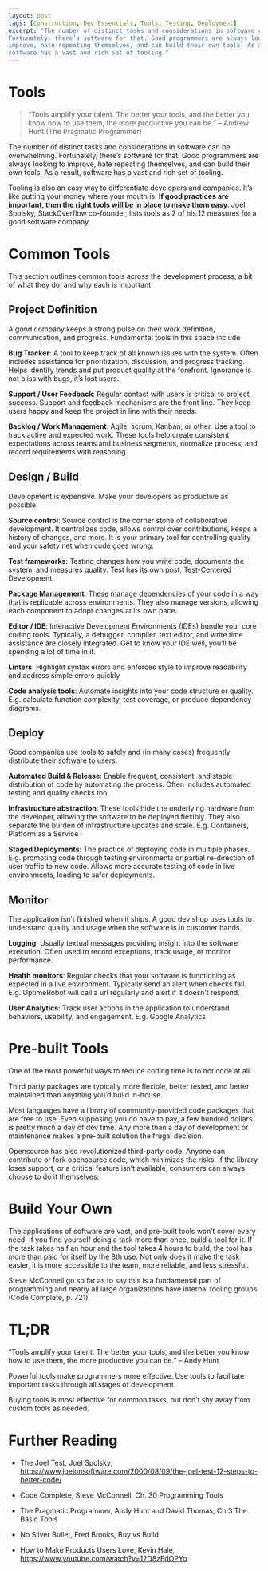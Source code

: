 ```yaml
---
layout: post
tags: [Construction, Dev Essentials, Tools, Testing, Deployment]
excerpt: "The number of distinct tasks and considerations in software can be overwhelming.
Fortunately, there’s software for that. Good programmers are always looking to
improve, hate repeating themselves, and can build their own tools. As a result,
software has a vast and rich set of tooling."
---
```


# Tools

>   “Tools amplify your talent. The better your tools, and the better you know
>   how to use them, the more productive you can be.” – Andrew Hunt (The
>   Pragmatic Programmer)

The number of distinct tasks and considerations in software can be overwhelming. Fortunately, there’s software for that. Good programmers are always looking to improve, hate repeating themselves, and can build their own tools. As a result, software has a vast and rich set of tooling.

Tooling is also an easy way to differentiate developers and companies. It’s like putting your money where your mouth is. **If good practices are important, then the right tools will be in place to make them easy**. Joel Spolsky, StackOverflow co-founder, lists tools as 2 of his 12 measures for a good
software company.

Common Tools
============

This section outlines common tools across the development process, a bit of what they do, and why each is important.

Project Definition
------------------

A good company keeps a strong pulse on their work definition, communication, and progress. Fundamental tools in this space include

**Bug Tracker**: A tool to keep track of all known issues with the system. Often includes assistance for prioritization, discussion, and progress tracking. Helps identify trends and put product quality at the forefront. Ignorance is not bliss with bugs, it’s lost users.

**Support / User Feedback**: Regular contact with users is critical to project success. Support and feedback mechanisms are the front line. They keep users happy and keep the project in line with their needs.

**Backlog / Work Management**: Agile, scrum, Kanban, or other. Use a tool to track active and expected work. These tools help create consistent expectations across teams and business segments, normalize process, and record requirements
with reasoning.

Design / Build
--------------

Development is expensive. Make your developers as productive as possible.

**Source control**: Source control is the corner stone of collaborative development. It centralizes code, allows control over contributions, keeps a history of changes, and more. It is your primary tool for controlling quality and your safety net when code goes wrong.

**Test frameworks**: Testing changes how you write code, documents the system, and measures quality. Test has its own post, Test-Centered Development.

**Package Management**: These manage dependencies of your code in a way that is replicable across environments. They also manage versions, allowing each component to adopt changes at its own pace.

**Editor / IDE**: Interactive Development Environments (IDEs) bundle your core coding tools. Typically, a debugger, compiler, text editor, and write time assistance are closely integrated. Get to know your IDE well, you’ll be spending a lot of time in it.

**Linters**: Highlight syntax errors and enforces style to improve readability and address simple errors quickly

**Code analysis tools**: Automate insights into your code structure or quality.
E.g. calculate function complexity, test coverage, or produce dependency diagrams.

Deploy
------

Good companies use tools to safely and (in many cases) frequently distribute their software to users.

**Automated Build & Release**: Enable frequent, consistent, and stable distribution of code by automating the process. Often includes automated testing and quality checks too.

**Infrastructure abstraction**: These tools hide the underlying hardware from the developer, allowing the software to be deployed flexibly. They also separate the burden of infrastructure updates and scale. E.g. Containers, Platform as a
Service

**Staged Deployments**: The practice of deploying code in multiple phases. E.g. promoting code through testing environments or partial re-direction of user traffic to new code. Allows more accurate testing of code in live environments,
leading to safer deployments.

Monitor
-------

The application isn’t finished when it ships. A good dev shop uses tools to understand quality and usage when the software is in customer hands.

**Logging**: Usually textual messages providing insight into the software execution. Often used to record exceptions, track usage, or monitor performance.

**Health monitors**: Regular checks that your software is functioning as expected in a live environment. Typically send an alert when checks fail. E.g. UptimeRobot will call a url regularly and alert if it doesn’t respond.

**User Analytics**: Track user actions in the application to understand behaviors, usability, and engagement. E.g. Google Analytics

Pre-built Tools
===============

One of the most powerful ways to reduce coding time is to not code at all.

Third party packages are typically more flexible, better tested, and better maintained than anything you’d build in-house.

Most languages have a library of community-provided code packages that are free to use. Even supposing you do have to pay, a few hundred dollars is pretty much a day of dev time. Any more than a day of development or maintenance makes a pre-built solution the frugal decision.

Opensource has also revolutionized third-party code. Anyone can contribute or fork opensource code, which minimizes the risks. If the library loses support, or a critical feature isn’t available, consumers can always choose to do it themselves.

Build Your Own
==============

The applications of software are vast, and pre-built tools won’t cover every need. If you find yourself doing a task more than once, build a tool for it. If the task takes half an hour and the tool takes 4 hours to build, the tool has more than paid for itself by the 8th use. Not only does it make the task easier,
it is more accessible to the team, more reliable, and less stressful.

Steve McConnell go so far as to say this is a fundamental part of programming and nearly all large organizations have internal tooling groups (Code Complete, p. 721).

TL;DR
=====

“Tools amplify your talent. The better your tools, and the better you know how to use them, the more productive you can be.” – Andy Hunt

Powerful tools make programmers more effective. Use tools to facilitate important tasks through all stages of development.

Buying tools is most effective for common tasks, but don’t shy away from custom tools as needed.

Further Reading
===============

-   The Joel Test, Joel Spolsky,
    <https://www.joelonsoftware.com/2000/08/09/the-joel-test-12-steps-to-better-code/>

-   Code Complete, Steve McConnell, Ch. 30 Programming Tools

-   The Pragmatic Programmer, Andy Hunt and David Thomas, Ch 3 The Basic Tools

-   No Silver Bullet, Fred Brooks, Buy vs Build

-   How to Make Products Users Love, Kevin Hale,
    <https://www.youtube.com/watch?v=12D8zEdOPYo>
